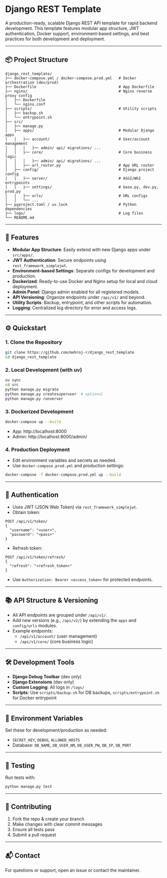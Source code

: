 # Django REST Template

A production-ready, scalable Django REST API template for rapid backend development. This template features modular app structure, JWT authentication, Docker support, environment-based settings, and best practices for both development and deployment.

---

## 📦 Project Structure

```
django_rest_template/
├── docker-compose.yml / docker-compose.prod.yml   # Docker orchestration (dev/prod)
├── Dockerfile                                     # App Dockerfile
├── nginx/                                         # Nginx reverse proxy config
│   ├── Dockerfile
│   └── nginx.conf
├── scripts/                                       # Utility scripts
│   ├── backup.sh
│   └── entrypoint.sh
├── src/
│   ├── manage.py
│   ├── apps/                                      # Modular Django apps
│   │   ├── account/                               # User/account management
│   │   │   ├── admin/ api/ migrations/ ...
│   │   ├── core/                                  # Core business logic
│   │   │   ├── admin/ api/ migrations/ ...
│   │   ├── url_router.py                          # App URL router
│   ├── config/                                    # Django project config
│   │   ├── server/                                # ASGI/WGI entrypoints
│   │   ├── settings/                              # base.py, dev.py, prod.py
│   │   ├── urls/                                  # URL configs
│   │   └── ...
├── pyproject.toml / uv.lock                       # Python dependencies
├── logs/                                          # Log files
└── README.md
```

---

## 🚀 Features

- **Modular App Structure**: Easily extend with new Django apps under `src/apps/`.
- **JWT Authentication**: Secure endpoints using `rest_framework_simplejwt`.
- **Environment-based Settings**: Separate configs for development and production.
- **Dockerized**: Ready-to-use Docker and Nginx setup for local and cloud deployment.
- **Admin Panel**: Django admin enabled for all registered models.
- **API Versioning**: Organize endpoints under `/api/v1/` and beyond.
- **Utility Scripts**: Backup, entrypoint, and other scripts for automation.
- **Logging**: Centralized log directory for error and access logs.

---

## ⚙️ Quickstart

### 1. Clone the Repository
```bash
git clone https://github.com/mehroj-r/django_rest_template
cd django_rest_template
```

### 2. Local Development (with uv)
```bash
uv sync
cd src
python manage.py migrate
python manage.py createsuperuser  # optional
python manage.py runserver
```

### 3. Dockerized Development
```bash
docker-compose up --build
```
- App: http://localhost:8000
- Admin: http://localhost:8000/admin/

### 4. Production Deployment
- Edit environment variables and secrets as needed.
- Use `docker-compose.prod.yml` and production settings:
```bash
docker-compose -f docker-compose.prod.yml up --build
```

---

## 🔐 Authentication

- Uses JWT (JSON Web Token) via `rest_framework_simplejwt`.
- Obtain token:
```http
POST /api/v1/token/
{
  "username": "<user>",
  "password": "<pass>"
}
```
- Refresh token:
```http
POST /api/v1/token/refresh/
{
  "refresh": "<refresh_token>"
}
```
- Use `Authorization: Bearer <access_token>` for protected endpoints.

---

## 📚 API Structure & Versioning

- All API endpoints are grouped under `/api/v1/`.
- Add new versions (e.g., `/api/v2/`) by extending the `apps` and `config/urls` modules.
- Example endpoints:
  - `/api/v1/account/` (user management)
  - `/api/v1/core/` (core business logic)

---

## 🛠️ Development Tools

- **Django Debug Toolbar** (dev only)
- **Django Extensions** (dev only)
- **Custom Logging**: All logs in `/logs/`
- **Scripts**: Use `scripts/backup.sh` for DB backups, `scripts/entrypoint.sh` for Docker entrypoint

---

## 📝 Environment Variables

Set these for development/production as needed:
- `SECRET_KEY`, `DEBUG`, `ALLOWED_HOSTS`
- Database: `DB_NAME`, `DB_USER_NM`, `DB_USER_PW`, `DB_IP`, `DB_PORT`

---

## 🧪 Testing

Run tests with:
```bash
python manage.py test
```

---

## 🤝 Contributing

1. Fork the repo & create your branch
2. Make changes with clear commit messages
3. Ensure all tests pass
4. Submit a pull request

---

## 📬 Contact

For questions or support, open an issue or contact the maintainer.
